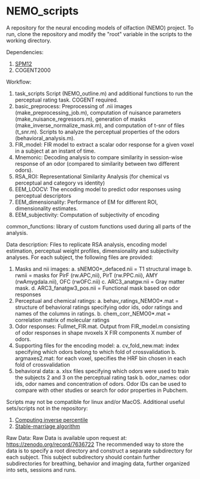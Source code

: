 # NEMO_scripts

A repository for the neural encoding models of olfaction (NEMO) project. To run, clone the repository and modify the "root" variable in the scripts to the working directory. 

Dependencies:
1. [SPM12](https://www.fil.ion.ucl.ac.uk/spm/software/spm12/)
2. COGENT2000 

Workflow:
1. task_scripts
Script (NEMO_outline.m) and additional functions to run the perceptual rating task. COGENT required.
2. basic_preprocess:
Preprocessing of .nii images (make_preprocessing_job.m), computation of nuisance parameters (make_nuisance_regressors.m), generation of masks (make_inverse_normalize_mask.m), and computation of t-snr of files (t_snr.m). Scripts to analyze the perceptual properties of the odors (behavioral_analysis.m).
3. FIR_model:
FIR model to extract a scalar odor response for a given voxel in a subject at an instant of time.
4. Mnemonic:
Decoding analysis to compare similarity in session-wise response of an odor (compared to similarity between two different odors).
5. RSA_ROI:
Representational Similarity Analysis (for chemical vs perceptual and category vs identity)
6. EEM_LOOCV:
The encoding model to predict odor responses using perceptual descriptors
7. EEM_dimensionality:
Performance of EM for different ROI, dimensionality estimates.
8. EEM_subjectivity:
Computation of subjectivity of encoding

common_functions: library of custom functions used during all parts of the analysis.

Data description:
Files to replicate RSA analysis, encoding model estimation, perceptual weight profiles, dimensionality and subjectivity analyses. 
For each subject, the following files are provided:
1. Masks and nii images: 
    a. sNEMO0*_defaced.nii = T1 structural image
    b. rw<masks>nii = masks for PirF (rw.APC,nii), PirT (rw.PPC.nii), AMY (rwAmygdala.nii), OFC (rwOFC.nii)
    c. ARC3_anatgw.nii = Gray matter mask. 
    d. ARC3_fanatgw3_pos.nii = Functional mask based on odor responses
2. Perceptual and chemical ratings:
    a. behav_ratings_NEMO0*.mat = structure of behavioral ratings specifying odor ids, odor ratings and names of the columns in ratings.
    b. chem_corr_NEMO0*.mat = correlation matrix of molecular ratings
3. Odor responses: Fullmet_FIR.mat. Output from FIR_model.m consisting of odor responses in shape nvoxels X FIR components X number of odors. 
4. Supporting files for the encoding model:
    a. cv_fold_new.mat: index specifying which odors belong to which fold of crossvalidation
    b. argmaxes2.mat: for each voxel, specifies the HRF bin chosen in each fold of crossvalidation
5. behavioral data:
    a. xlsx files specifying which odors were used to train the subjects 2 and 3 on the perceptual rating task
    b. odor_names: odor ids, odor names and concentration of odors. Odor IDs can be used to compare with other studies or search for odor properties in Pubchem.

Scripts may not be compatible for linux and/or MacOS. 
Additional useful sets/scripts not in the repository:
1. [Computing inverse percentile](https://www.mathworks.com/matlabcentral/fileexchange/41131-inverse-percentiles-of-a-sample)
2. [Stable-marriage algorithm](https://www.mathworks.com/matlabcentral/fileexchange/44262-gale-shapley-stable-marriage-algorithm)


Raw Data:
Raw Data is available upon request at: https://zenodo.org/record/7636722
The recommended way to store the data is to specify a root directory and construct a separate subdirectory for each subject. This subject subdirectory should contain further subdirectories for breathing, behavior and imaging data, further organized into sets, sessions and runs. 
